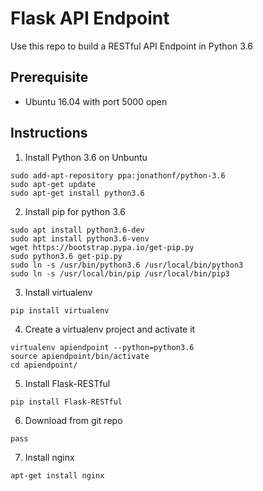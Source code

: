 # Flask API Endpoint
Use this repo to build a RESTful API Endpoint in Python 3.6
## Prerequisite
* Ubuntu 16.04 with port 5000 open
## Instructions
1. Install Python 3.6 on Unbuntu
```
sudo add-apt-repository ppa:jonathonf/python-3.6
sudo apt-get update
sudo apt-get install python3.6
```
2. Install pip for python 3.6
```
sudo apt install python3.6-dev
sudo apt install python3.6-venv
wget https://bootstrap.pypa.io/get-pip.py
sudo python3.6 get-pip.py
sudo ln -s /usr/bin/python3.6 /usr/local/bin/python3
sudo ln -s /usr/local/bin/pip /usr/local/bin/pip3
```
3. Install virtualenv
```
pip install virtualenv
```
4. Create a virtualenv project and activate it
```
virtualenv apiendpoint --python=python3.6
source apiendpoint/bin/activate
cd apiendpoint/
```
5. Install Flask-RESTful
```
pip install Flask-RESTful
```
6. Download from git repo
```
pass
```
7. Install nginx
```
apt-get install nginx
```
